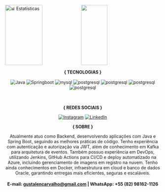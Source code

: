 
<img width="49%" height="195px" src="https://github-readme-stats.vercel.app/api?username=gustalencarvalho&amp;show_icons=true&amp;count_private=true&amp;hide_border=true&amp;title_color=FFFFFF&amp;icon_color=00CD00&amp;text_color=00EE00&amp;bg_color=0d1117" alt="📊 Estatísticas" data-canonical-src="" style="max-width: 100%;"><img width="41%" height="195px" src="https://github-readme-stats.vercel.app/api/top-langs/?username=gustalencarvalho&amp;layout=compact&amp;hide_border=true&amp;title_color=FFFFFF&amp;text_color=00EE00&amp;bg_color=0d1117" data-canonical-src="" style="max-width: 100%;">
 
 <div align="center">

  <strong>{ TECNOLOGIAS }</strong>
  
<img align="center" alt="Java" src="https://img.shields.io/badge/Java-ED8B00?style=for-the-badge&logo=openjdk&logoColor=white">
    <img align="center" alt="Springboot" src="https://img.shields.io/badge/Spring-6DB33F?style=for-the-badge&logo=spring&logoColor=white">
    <img align="center" alt="mysql" src="https://img.shields.io/badge/MySQL-00000F?style=for-the-badge&logo=mysql&logoColor=white">
    <img align="center" alt="postgresql" src="https://img.shields.io/badge/PostgreSQL-316192?style=for-the-badge&logo=postgresql&logoColor=white">
    <img align="center" alt="postgresql" src="https://img.shields.io/badge/Oracle-F80000?style=for-the-badge&logo=oracle&logoColor=white">
    <img align="center" alt="postgresql" src="https://img.shields.io/badge/Apache%20Kafka-000?style=for-the-badge&logo=apachekafka">
    <img align="center" alt="postgresql" src="https://img.shields.io/badge/azure-%230072C6.svg?style=for-the-badge&logo=microsoftazure&logoColor=white">

</div><br><br>

<div align="center">
  
  <strong>{ REDES SOCIAIS }</strong>
  
[![Instagram](https://img.shields.io/badge/Instagram-E4405F?style=for-the-badge&logo=instagram&logoColor=white)](https://www.instagram.com/gustalencarvalho/)
[![LinkedIn](	https://img.shields.io/badge/LinkedIn-0077B5?style=for-the-badge&logo=linkedin&logoColor=white)](https://www.linkedin.com/in/gustavorique/)
 </div>
 
 <div align="center">
 
 <strong>{ SOBRE }</strong>

Atualmente atuo como Backend, desenvolvendo aplicações com Java e Spring Boot, seguindo as melhores práticas de código. Tenho experiência com autenticação e autorização via JWT, além de conhecimento em Kafka para arquitetura de eventos. Também possuo experiência em DevOps, utilizando Jenkins, GitHub Actions para CI/CD e deploy automatizado na Azure, incluindo gerenciamento de imagens em registro na nuvem. Tenho ainda conhecimentos em Docker, infraestrutura em cloud e banco de dados Oracle, garantindo entregas mais eficientes, seguras e escaláveis.

#### E-mail: gustalencarvalho@gmail.com | WhatsApp: +55 (82) 98162-1126
 </div> 
